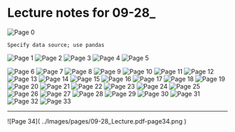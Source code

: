 # Lecture notes for 09-28_


![Page 0]( ../Images/pages/09-28_Lecture.pdf-page0.png )
```{margin} JN Challenge
Specify data source; use pandas
```


![Page 1]( ../Images/pages/09-28_Lecture.pdf-page1.png )
![Page 2]( ../Images/pages/09-28_Lecture.pdf-page2.png )
![Page 3]( ../Images/pages/09-28_Lecture.pdf-page3.png )
![Page 4]( ../Images/pages/09-28_Lecture.pdf-page4.png )
![Page 5]( ../Images/pages/09-28_Lecture.pdf-page5.png )


![Page 6]( ../Images/pages/09-28_Lecture.pdf-page6.png )
![Page 7]( ../Images/pages/09-28_Lecture.pdf-page7.png )
![Page 8]( ../Images/pages/09-28_Lecture.pdf-page8.png )
![Page 9]( ../Images/pages/09-28_Lecture.pdf-page9.png )
![Page 10]( ../Images/pages/09-28_Lecture.pdf-page10.png )
![Page 11]( ../Images/pages/09-28_Lecture.pdf-page11.png )
![Page 12]( ../Images/pages/09-28_Lecture.pdf-page12.png )
![Page 13]( ../Images/pages/09-28_Lecture.pdf-page13.png )
![Page 14]( ../Images/pages/09-28_Lecture.pdf-page14.png )
![Page 15]( ../Images/pages/09-28_Lecture.pdf-page15.png )
![Page 16]( ../Images/pages/09-28_Lecture.pdf-page16.png )
![Page 17]( ../Images/pages/09-28_Lecture.pdf-page17.png )
![Page 18]( ../Images/pages/09-28_Lecture.pdf-page18.png )
![Page 19]( ../Images/pages/09-28_Lecture.pdf-page19.png )
![Page 20]( ../Images/pages/09-28_Lecture.pdf-page20.png )
![Page 21]( ../Images/pages/09-28_Lecture.pdf-page21.png )
![Page 22]( ../Images/pages/09-28_Lecture.pdf-page22.png )
![Page 23]( ../Images/pages/09-28_Lecture.pdf-page23.png )
![Page 24]( ../Images/pages/09-28_Lecture.pdf-page24.png )
![Page 25]( ../Images/pages/09-28_Lecture.pdf-page25.png )
![Page 26]( ../Images/pages/09-28_Lecture.pdf-page26.png )
![Page 27]( ../Images/pages/09-28_Lecture.pdf-page27.png )
![Page 28]( ../Images/pages/09-28_Lecture.pdf-page28.png )
![Page 29]( ../Images/pages/09-28_Lecture.pdf-page29.png )
![Page 30]( ../Images/pages/09-28_Lecture.pdf-page30.png )
![Page 31]( ../Images/pages/09-28_Lecture.pdf-page31.png )
![Page 32]( ../Images/pages/09-28_Lecture.pdf-page32.png )
![Page 33]( ../Images/pages/09-28_Lecture.pdf-page33.png )
<hr color= green>
![Page 34]( ../Images/pages/09-28_Lecture.pdf-page34.png )
